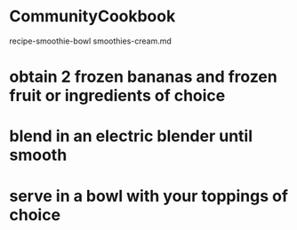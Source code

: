 # CommunityCookbook
recipe-smoothie-bowl
smoothies-cream.md
# obtain 2 frozen bananas and frozen fruit or ingredients of choice 
# blend in an electric blender until smooth
# serve in a bowl with your toppings of choice
